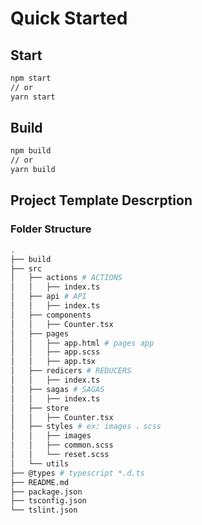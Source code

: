 # Quick Started

## Start

```bash
npm start
// or
yarn start
```

## Build

```bash
npm build
// or
yarn build
```

## Project Template Descrption

### Folder Structure

```bash
.
├── build
├── src
│   ├── actions # ACTIONS
│   │   ├── index.ts
│   ├── api # API
│   │   ├── index.ts
│   ├── components
│   │   ├── Counter.tsx
│   ├── pages
│   │   ├── app.html # pages app
│   │   ├── app.scss
│   │   ├── app.tsx
│   ├── redicers # REDUCERS
│   │   ├── index.ts
│   ├── sagas # SAGAS
│   │   ├── index.ts
│   ├── store
│   │   ├── Counter.tsx
│   ├── styles # ex: images 、scss
│   │   ├── images
│   │   ├── common.scss
│   │   └── reset.scss
│   └── utils
├── @types # typescript *.d.ts
├── README.md
├── package.json
├── tsconfig.json
└── tslint.json
```
